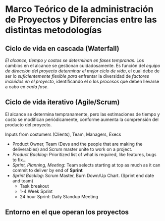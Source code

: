 # Marco Teórico de la administración de Proyectos y Diferencias entre las distintas metodologías
## Ciclo de vida en cascada (Waterfall)
*El alcance, tiempo y costos se determinan en fases tempranas*. Los cambios en el alcance se gestionan cuidadosamente.
Es función del *equipo de dirección del proyecto determinar el mejor ciclo de vida*, el cual debe de ser lo *suficientemente flexible para* enfrentar la diversidad de *factores incluidos en el proyecto*, identificando el o los *procesos* que deben llevarse a cabo en *cada fase*.

## Ciclo de vida iterativo (Agile/Scrum)

El alcance se determina tempranamente, pero las estimaciones de tiempo y costo se modifican periódicamente, conforme aumenta la comprensión del producto del proyecto.

Inputs from costumers (Clients), Team, Managers, Execs
- Product Owner, Team (Devs and the people that are making the deliverables) and Scrum master unite to work on a project.
- *Product Backlog*: Prioritized list of what is required, like features, bugs to fix...
- *Sprint, Planning, Meeting*: Team selects starting at top as much as it can commit to deliver by end of **Sprint**
- *Sprint Backlog*: Scrum Master, Burn Down/Up Chart. (Sprint end date and team)
	- Task breakout
	- 1-4 Week Sprint
	- 24 hour Sprint: Daily Standup Meeting
## Entorno en el que operan los proyectos
